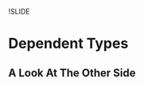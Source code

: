 !SLIDE

Dependent Types
===============
A Look At The Other Side
------------------------

<div style="display: none">

an advanced form of static typing

will be using agda, but conceptually equivalent to other dependently
typed languages

many other arguments have been given in support of functional
languages such as easier parallelism, benefits of laziness, & benefits
of modularity

this will instead present an argument to a more fundamental problem
... scaling application complexity wrt testing

huge topic, will present a high-level version with an
emphasis on testing

!SLIDE
# Huh? #

<div style="display: none">

types at a rubyconf, what gives?

!SLIDE
# Trivial type guarantees #
  
    even : ℕ → Bool
    _*_ : ℕ → ℕ → ℕ
    isGoodDay : Day → Bool

<div style="display: none">

familiar type systems only protect against limited classes of
errors... arguably too limited to be useful
need to test logic anyway which catches these problems, so dynamic
languages like ruby are just as fine of an option

this presentation is NOT about trivial type guarantees
... but they will make their appearance at the beginning and with
certain other constraints can be very valuable on their own

!SLIDE bullets
# Ruby culture of testing #

* unit tests
* integration tests
* library tests
* framework tests
* end-user application tests

<div style="display: none">

TDD, BDD, tons of test libraries, cucumber, etc
fair to say that rubyists care about testing

with so much thought, time & energy spent on testing, it is worth
exploring languages which make it easier & possible to express more
meaningful guarantees

so... rubyists care about writing correct software

!SLIDE subsection

   Why
=========

<div style="display: none">

i arrived to this after a lifelong frustration of not being able to
write trustworthy large software applications that i could not
pinpoint the cause of exactly

it takes a lot of willpower to admit that the way you've been thinking
all your life has been wrong, and there is a better way, and that is
how i feel now about dynamically typed languages (as well as
trivial statical typing)

i think that this type theory is industry-changing, not some
interesting but ultimately irrelevant topic... i now see
most other languages & code written in them as legacy

...if you're watching this and have an instinctive negative
defensive mental reaction... i completely understand where you're
coming from... i invite you instead to notice this irrational behavior
& ignore it in favor of an open mind

!SLIDE bullets
# General problems at scale #

* need less runtime crashes
* need less bugs
* need trust in a deployed application

<div style="display: none">

developing understandable & trustworthy large applications right now sucks

need to not stay up at night worrying if some remote part of the big
system we just modified was affected by a big change we just made

need to not reach a maintenance dead end on large projects!
(typical story of productive feature releases early that comes to a
grinding maintenance halt later where a new feature introduction
requires a lot of time assuring that nothing else was affected)

solution, as we've found, lies in testing... but there are still many
open problems that need to be solved

!SLIDE
# What happens at scale #

<div style="display: none">

when you try to test monolithic code, you get a combinatorial
explosion of test scenarios that becomes impractical to write
... then you break software up into encapsulated & loosely coupled
chunks

... this works, making something possible to fit all in your head and
feasible/easy to test, as evident by small single-purpose web services
(e.g. and/or middleware mounted rack/sinatra apps), specific
gems/libraries, etc

... but now you have the problem of testing/ensuring that the whole
works together correctly & uses each chunk according to its
(parameter) expectations

... in fact the combinatoric part of the problem may have grown as the
libraries are more general than your specific monolithic software

separately, we also have the problem of debugging runtime errors,
which become easier to introduce in large applications

!SLIDE smbullets
# Specific problems at scale #

* testing all possible inputs to prevent runtime errors
* testing & comprehending a large growing suite
* testing integration of highly cohesive & loosely coupled services
* relying on trust that a library works for our use case
* knowing where runtime errors could have occurred

<div style="display: none">

there is a solution to all of these with dependent types

trust that a lib works:
... duplicating tests that a library may have covered "just to be sure" in AR, etc)
... or just trust the library

!SLIDE bullets
# Specific solutions at scale #

* coverage checking
* implicit tests
* lemmas
* universal quantification
* purity + monads

!SLIDE subsection

Coverage checking
=================

!SLIDE
    data Day : Set where
      Monday Tuesday Wednesday : Day
      Thursday Friday : Day
      Saturday Sunday : Day
 
    isGoodDay : Day → Bool
    isGoodDay Friday   = true
    isGoodDay Saturday = true
    isGoodDay Sunday   = true
    isGoodDay _        = false

    isWeekDay : Day → Bool
    isWeekDay day = not (isGoodDay day)

<div style="display: none">

in ruby this wouldn't work because you would need to treat each
argument as any kind of object with any variation of defined methods

with specific datatypes + coverage checking you can are guaranteed
to never get a runtime error for the application of any arguments
related to being in the function's domain
... a world without "called X on nil class" errors!!

you may think that this may cause a lot of work for certain
types... like imagine needing to define addition of every single number!

!SLIDE
    _+_ : ℕ → ℕ → ℕ
    zero + n  = n
    suc m + n = suc (m + n)

    _*_ : ℕ → ℕ → ℕ
    zero * n  = zero
    suc m * n = n + (m * n)

<div style="display: none">

an emphasis on inductive
("recursive") definitions is placed that limit what you must write
out to the base & recursive cases

!SLIDE subsection

Implicit tests
==============

!SLIDE
    data GoodDay : Set where
      Friday Saturday Sunday : GoodDay
 
    isBestDay : GoodDay → Bool
    isBestDay Saturday = true
    isBestDay _        = false

    toDay : GoodDay → Day
    toDay Friday   = Friday
    toDay Saturday = Saturday
    toDay Sunday   = Sunday

<div style="display: none">

when writing the isBestDay function you only really want it to be
defined on any possible contenders for the title... GoodDays

you can also make new types with less constructors that are more
specific to the particular problem being solved... functions on those
are verified to be coverage complete
... then you can use a conversion function to a values in a "bigger"
type to interface with another library that uses the bigger type

notice that this specialized type is essentially an implicit test for
all functions using it... all those functions will only work for GoodDays

notice that constructors across multiple types can have same names, and can be
differentiated by the type signature they are in

!SLIDE
    fromDay : Day → GoodDay
    fromDay Friday   = Friday
    fromDay Saturday = Saturday
    fromDay Sunday   = Sunday
    fromDay _        = Friday

<div style="display: none">

of course we may also need to import more general data into our
specific types...
lame defaults!!!!!!!!!

this is a problem you face when enforcing coverage in most
languages... both undesirable obvious solutions are a runtime error
(which we are trying to avoid), or picking a default, which leads to
logic errors

... to solve this we will see our first use of dependent types

!SLIDE subsection

Dependent types
===============

!SLIDE
    record ⊤ : Set where
    
    data ⊥ : Set where

    ↑ : Bool → Set
    ↑ true  = ⊤
    ↑ false = ⊥

<div style="display: none">

notice that this is a function just like everything else, it just
happens to return a Set (type) instead of a value

... there is no special keyword indicating that this is a function on types
this is introduces a very important notion in dependent types, namely
that the wall separating the world of types & the world of values has
been torn down

!SLIDE
    fromDay : (day : Day) → 
              {precondition : ↑ (isGoodDay day)} → 
              GoodDay
    fromDay Friday   = Friday
    fromDay Saturday = Saturday
    fromDay Sunday   = Sunday
    fromDay _        = Friday

    compileError : GoodDay
    compileError = fromDay Tuesday

<div style="display: none">

you can see here why these are called "dependent" types, any type can
be given a label for the value it can represent, which can be reused
or "depended upon" in later parts of the type signature, from left to right

notice that our function call happens in the type signature
precondition not used here, just for readability

implicit arguments do not need to be explicitly passed when calling
the function

here we get a compile time error, not a run time exception!!!

!SLIDE
    fromDay : (day : Day) → 
              {_ : ↑ (isGoodDay day)} → 
              GoodDay
    fromDay Friday   = Friday
    fromDay Saturday = Saturday
    fromDay Sunday   = Sunday
    fromDay Monday    {()}
    fromDay Tuesday   {()}
    fromDay Wednesday {()}
    fromDay Thursday  {()}

<div style="display: none">

rather than defining a default answer that can never get used, here we
pattern match on the fact that ⊥ has no constructors (this () is
special syntax meaning this type is not inhabited)

the {} can be used to pattern match on implicit arguments instead of
omitting them like usual

!SLIDE
     _div_ : ℕ → (n : ℕ) → 
            {_ : ↑ (nonZero n)} → ℕ

    lookup : {A : Set}(n : ℕ)(xs : List A)
             {_ : ↑ (n < length xs)} → A

    isBestDay : (d : Day) → 
                {_ : ↑ (isGoodDay d) → Bool

<div style="display: none">

... this is a really big deal, because we can encode arbitrary
preconditions to restrict our function domain... no more divide by
zero errors!!!... no more index out of bounds errors!

note that we just leave the label for "precondition" blank to show our
intent of not using it

and finally note that we could also avoid creating a separate GoodDay
type and use preconditions instead if we wanted to

!SLIDE subsection

More implicit tests
=======================

<div style="display: none">

take a moment to realize that i said this presentation is on testing
but haven't shown an explicit tests yet (assertions, unit tests, etc)

a lot of value can be gained in an application by implicit assurances
through coverage checking and well-crafted and/or used specific types

we are used to this concept in the form of creating and using
abstractions (at low level code layer, or high level library/framework
layer)
... using types for these "abstractions" gives you the same benefits
but with real compile-time assurance

so far we've seen implicit tests via basic custom types, and implicit
tests via preconditions in function signatures... now we'll move on to
implicit tests via advanced custom types

!SLIDE
    data List (A : Set) : Set where
      []  : List A
      _∷_ : (x : A) (xs : List A) → List A

    bool-list : List Bool
    bool-list = false ∷ true ∷ false ∷ []

<div style="display: none">

simple polymorphic cons-based or "linked" list

!SLIDE
    data Vec (A : Set) : ℕ → Set where
      []  : Vec A zero
      _∷_ : {n : ℕ} (x : A) (xs : Vec A n) →
            Vec A (suc n)

    bool-vec : Vec Bool 3
    bool-vec = false ∷ true ∷ false ∷ []

<div style="display: none">

this is called an "indexed" type
the length of the vector/list is carried along in the type

note how the type signature changed to include the length 3
restriction, but the value stayed the same... we can get this extra
"implicit" test of the length 3 restriction "for free"!

!SLIDE
    _++_ : {A : Set} {n m : ℕ} → 
           Vec A n → Vec A m → 
           Vec A (n + m)
    [] ++ ys = ys
    x ∷ xs ++ ys = x ∷ (xs ++ ys)

<div style="display: none">

here we can see just by the type signature that the resulting vector
is length of the arguments added together... the type is giving us
extra information

again notice the "dependencies" in the type

this kind of encoding of data into types can let us make functions
like this whose type signature gives us additional safety
characteristics that you would not get in typical static typing

also note that the addition occurring in the type signature can be any
arbitrary function!

!SLIDE
    head : {A : Set} →
           List A → Maybe A
    head [] = nothing
    head (x ∷ _) = just x

    tail : {A : Set} → 
           List A → List A
    tail [] = []
    tail (_ ∷ xs) = xs

<div style="display: none">

really we want the head and tail of an empty list to be undefined, but
we also don't want runtime errors

the first example shows how we might handle the result in ruby with
nil, but then this leaks out into other functions that now have to
deal with a nil case everywhere that we really don't want ever to
happen

the second example uses a default value, which can lead to logic errors

!SLIDE
    head : {A : Set} {n : ℕ} →
           Vec A (1 + n) → A
    head (x ∷ _) = x

    tail : {A : Set} {n : ℕ} → 
           Vec A (1 + n) → Vec A n
    tail (_ ∷ xs) = xs

<div style="display: none">

here we use vectors to realize our intended domain restriction

no matter what the implicit n is, we add 1 so the argument can never
be of length zero (empty vector)

our tail type also gives more information, that the returned vector
will be of length exactly one less than the argument

note that we could have also used implicit isEmpty preconditions in
the list versions... good to have choices

!SLIDE
    data SortedList-ℕ : ℕ → Set where
      [] : SortedList-ℕ zero
      _∷_ : {n : ℕ} →
            (x : ℕ) →
            SortedList-ℕ n →
            {_ : ↑ (n ≤ x)} →
            SortedList-ℕ x

<div style="display: none">

values are correct by construction

this has incredible value... you never have to think about the
possibility that an expected sorted list is not actually sorted when
researching the cause of a bug!!!

!SLIDE
    sortedList-ℕ : SortedList-ℕ 8
    sortedList-ℕ = 8 ∷ 7 ∷ 2 ∷ []
    
    insert : {n : ℕ}(x : ℕ) →
             SortedList-ℕ n →
             SortedList-ℕ (x ⊔ n)

<div style="display: none">

if we break the sorted list semantics, we get a compilation error

here a large part of the semantics of the insert function is captured by its
type (without looking at the implementation)!!!

... the epitome of types as documentation that can't go out of date
(similar to how more familiar explicit tests act as documentation that
can't go out of date)

can also make types for things like balanced binary trees, etc
... or imagine an AuthorizedUser to protect certain functions from
only being accessed by those users

!SLIDE subsection

   Lemmas
============

<div style="display: none">

going to move into some more familiar explicit testing now

!SLIDE bullets
# Ruby test assertions #

* comments of expected results
* boolean comparison & returned boolean
* boolean comparison & exception raised

<div style="display: none">

dynamic!! (at run time)
the indicator we are left with of our "proven" fact is a boolean or
a string, neither of which have a semantic, language-level, tie
back to the assertion... "once you prove it, you lose it"
... any meaning we tie to these assertions in things like testing
frameworks are purely by convention

normal boolean tests are transformer functions that return a
bool... what that bool means is immediately lost to language
semantics, and we must rely on the convention that the bool
represented some previous check, prone to error

!SLIDE
# Curry-Howard isomorphism #

    dayIsInhabited : Day
    dayIsInhabited = Thursday

<div style="display: none">

here that a Day exists is our proposition & Thursday is a proof of that

in most type systems, making an analogy like doesn't gain you much
... but with dependent types you can represent practically any
arbitrary proposition

we just saw a useful example: SortedList-ℕ
... here the constructor value forces the implicit precondition to
supply a proof of top (inhabited) or bottom (not inhabited)

!SLIDE
# Propositional equality #

     data _≡_ {A : Set} (x : A) : A → Set where
       refl : x ≡ x
    -- bogus : {y : A} → x ≡ y

<div style="display: none">

we can make a custom datatype to represent unit test assertions... all
within the language 

in the same way that we could just pick a number to constrain a vector
length to, we can pick what the function returns (evaluated to) as the
index in order to have a valid constructor for it (refl)

note that we can pick any two arbitrary values (of the same type) to
have a validly typed proposition

the reuse of the variable x in the dependency expressed in refl
happens to enforce the equality between the 2 terms in the proposition
... remember back to the Vec [] constructor using zero as its index
for an arbitrary value in ℕ... here we reuse x "arbitrarily"

!SLIDE
# Agda test assertions #

    fridayIsGoodDay : isGoodDay Friday ≡ true
    fridayIsGoodDay = refl

    typeCheckingError : isGoodDay Wednesday ≡ true
    typeCheckingError = refl
    -- /home/larrytheliquid/src/scotrubyconf/Tester.agda:27,21-25
    -- false != true of type Bool
    -- when checking that the expression refl has type false ≡ true

<div style="display: none">

static!! (at compile time)
assertions happens at the type level

these can be arbitrary return values, not just booleans

this proof can be done automatically "by interpretation" when you
mention refl, as isGoodDay is called with specific & complete args

refl acts as a first-class proof in the language of our assertion; we
can store it in a variable, pass it around to other functions as
arguments, etc

once you have a type-checked refl you have unified those 2 values with
respect to the compiler... these can be reused in other proofs as
"lemmas"... this is literal reuse within the semantics of the
language, not arbitrary reuse according to conventions

if you are serious about testing, it's hard to go back to any language
that can't semantically encode tests after dependent
types... especially so elegantly in 2 lines of code... it is beautiful

i've been working on an agda project for 2 months that i haven't
"run" once, just compiled... but i'm sure it works as it's fully
tested!
... note how the lines between run time and compile time blur with
the ability dependent types give you to interchange where you'd
typical use the two... this is a major reason why you should consider
using this type theory as someone used to dynamic typing... you get
all the advantages of static typing while being able to execute
arbitrary "dynamic value code" in unrestricted places... e.g. perform
function calls in types during compile time in order to achieve unit
testing
... this even makes things like a repl much less necessary, as TDD'ers
have experienced with using testing frameworks & tests to
prototype/design behavior/etc

!SLIDE bullets
# Intuistionistic logic #

* *Classical logic:* every statement must inherently be true or false

* *Intuistionistic logic:* a statement is only "true" if you have a
  proof for it

<div style="display: none">

the concept of the proof is a part of the semantics
as we have seen, the intuistionistic approach has more value in a
programming language

!SLIDE subsection

Universal quantification
========================

!SLIDE
    goodDaysAreGood : (good : GoodDay) →
                      isGoodDay (toDay good) ≡ true
    goodDaysAreGood Friday   = refl
    goodDaysAreGood Saturday = refl
    goodDaysAreGood Sunday   = refl

<div style="display: none">

notice that a parameterized dependent proposition can act as universal
quantification we know from logic!!!

thanks to coverage checking, doing this is guaranteed to be true for
all GoodDays

!SLIDE
    goodDaysAreNotWeekdays : (good : GoodDay) →
      isWeekDay (toDay good) ≡ false
    goodDaysAreNotWeekdays good rewrite 
      goodDaysAreGood good = refl

<div style="display: none">

here is a really important bit... while trying to prove our more
complex proposition we can reuse our already-proven smaller
universally quantified proposition... which is really just a function
that can be called with a GoodDay just like any other
function... except it returns a proof value (refl) for that specific GoodDay
... proofs are inherently compositional!!!
... we use our previous proof as a lemma (helper proof) in this more
complex proof
.... now comes a really important realization: libraries can come with
lemmas that you instantiate with values from your specific problem domain
... so library/framework users can be more productive thanks to the
work of the library/framework authors... true composition &
modularity, which we talk about all the time in production code, can
finally be had in the world of tests!!!!!! *super big deal*
... can have a "public api" of lemmas
think about how much time is wasted by starting from scratch with
each project... a framework can come with universally quantified
lemmas that you instantiate with your particular application

unit tests can be reused literally in integration tests
... no more leaving it up to hope that the results of one confirm
results in the other
what is a unit test and what is an integration test is relative
... you can use your "integration tests" in one service as lemmas to
prove statements between several interacting services
... cures the problem of the explosion of tiny services that must be
somehow confirmed to work together

!SLIDE
# Existential quantification
    data Σ (A : Set) (B : A → Set) : Set where
      _,_ : (x : A) (y : B x) → Σ A B

    ∃ : ∀ {A : Set} → (A → Set) → Set
    ∃ = Σ _

    aGoodBestDayExists : ∃ λ good → 
      isBestDay good ≡ true
    aGoodBestDayExists = Saturday , refl

<div style="display: none">

the really important thing to note here is that we no longer merely
return a day satisfying some constraint, or a proof of that
constraint, but both together

doing this makes future proofs that use this lemma shorter as they
don't have to get both of these pieces of information separately and
proof that they are related

!SLIDE
    inverses : (day : Day) →
               (p : isGoodDay day ≡ true) →
               FromDay day p 
                 (λ good → toDay good ≡ day)
            -- toDay (fromDay day) ≡ day
    inverses Friday   _ = refl
    inverses Saturday _ = refl
    inverses Sunday   _ = refl
    inverses Monday    ()
    inverses Tuesday   ()
    inverses Wednesday ()
    inverses Thursday  ()

<div style="display: none">

realize that this inverse property holds over every good day

!SLIDE
    FromDay : (day : Day) → 
              isGoodDay day ≡ true → 
              (GoodDay → Set) → 
              Set
    FromDay Friday   _ f = f (fromDay Friday)
    FromDay Saturday _ f = f (fromDay Saturday)
    FromDay Sunday   _ f = f (fromDay Sunday)
    FromDay Monday    () _
    FromDay Tuesday   () _
    FromDay Wednesday () _ 
    FromDay Thursday  () _

!SLIDE
    ∃₂ : {A : Set} {B : A → Set}
         (C : (x : A) → B x → Set) → Set
    ∃₂ C = ∃ λ a → ∃ λ b → C a b

    aDayBestDayExists : ∃₂ λ day p → 
      FromDay day p
        (λ good → isBestDay good ≡ true)
     -- isBestDay (fromDay day) ≡ true
    aDayBestDayExists = Saturday , refl , refl

!SLIDE subsection

Purity + monads
===============

!SLIDE
# Ruby VS purely functional

    # Ruby
    Kernel#puts
    String#reverse!

    -- Agda
    putStrLn : String → IO ⊤
    unsafeReverse : IORef String → IO (IORef String)

<div style="display: none">

Ruby unrestricted mutation & metaprogramming... useful to write but
hard to reason about later

haskell-like purity... side-effects semantically restricted in type
signature via monads... this is not unique to dependent types,
e.g. haskell does the same

ruby uses ! convention to mark dangerous operations, and to a lesser
extent side effects

haskell instead uses language semantics to guarantee where side
effects can only possibly happen

can get a list of spots where a side-effect bug could have occurred
back... without this distinction testing/debugging is harder!

imagine how confusing a ? predicate method that mutates could
be... conventions are not enough

monads for isolation of side effecting code from pure code is really
another form of implicit testing

!SLIDE
    data Image_∋_ {A B : Set}(f : A → B) : 
      B → Set where
      im : {x : A} → Image f ∋ f x

    inv : {A B : Set}(f : A → B)(y : B) → 
          Image f ∋ y → A
    inv f .(f x) (im {x}) = x

                     -- Day           GoodDay
    testInv : inv toDay Saturday im ≡ Saturday
    testInv = refl

<div style="display: none">

example advantage of purity
... generic inverse not by logging data & replaying or anything, just
via the type system!!!
... purity & dependent types let you go back in time! =p

!SLIDE
    fromDay : (day : Day) → {_ : T (isGoodDay day)} → 
              GoodDay
    fromDay Friday = inv toDay Friday im
    fromDay Saturday = inv toDay Saturday im
    fromDay Sunday = inv toDay Sunday im
    fromDay Monday {()}
    fromDay Tuesday {()}
    fromDay Wednesday {()}
    fromDay Thursday {()}

<div style="display: none">

grand finale... we can now go back and redefine fromDay
... except this time we guarantee our inverse property by definition
... no chance of screwing up, and will adapt to future code changes properly!!!

... and all our previous proofs (including our "inverses" still
check!!! (refactoring)

!SLIDE
# Fin #

!SLIDE
    data GoodDay : Day → Set where
      Friday : GoodDay Friday
      Saturday : GoodDay Saturday
      Sunday : GoodDay Sunday

    toDay : {day : Day} → GoodDay day → Day
    toDay {day} _ = day

<div style="display: none">

an alternative representation of GoodDay that directly expresses the
relationship between the two types

we get toDay "for free" & don't really need it

!SLIDE
    goodDaysAreGood : {day : Day} → 
      GoodDay day → isGoodDay day ≡ true
    goodDaysAreGood Friday = refl
    goodDaysAreGood Saturday = refl
    goodDaysAreGood Sunday = refl

    goodDaysAreNotWeekdays : {day : Day} → 
      GoodDay day → WeekDay day ≡ false
    goodDaysAreNotWeekdays good 
      rewrite goodDaysAreGood good = refl
